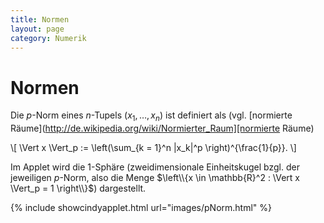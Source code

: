 ```yaml
---
title: Normen
layout: page
category: Numerik
---
```


# Normen

Die $p$-Norm eines $n$-Tupels $(x_1, \ldots, x_n)$ ist definiert als (vgl. [normierte Räume](http://de.wikipedia.org/wiki/Normierter_Raum][normierte Räume)

\\[
  \Vert x \Vert_p := \left(\sum_{k = 1}^n |x_k|^p \right)^{\frac{1}{p}}.
\\]

Im Applet wird die 1-Sphäre (zweidimensionale Einheitskugel bzgl. der jeweiligen $p$-Norm, also die Menge $\left\\{x \in \mathbb{R}^2 : \Vert x \Vert_p = 1 \right\\}$) dargestellt.


{% include showcindyapplet.html url="images/pNorm.html" %}

